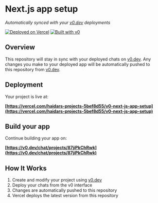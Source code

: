# Next.js app setup

*Automatically synced with your [v0.dev](https://v0.dev) deployments*

[![Deployed on Vercel](https://img.shields.io/badge/Deployed%20on-Vercel-black?style=for-the-badge&logo=vercel)](https://vercel.com/haidars-projects-5bef8d55/v0-next-js-app-setup)
[![Built with v0](https://img.shields.io/badge/Built%20with-v0.dev-black?style=for-the-badge)](https://v0.dev/chat/projects/87jiPkChRwk)

## Overview

This repository will stay in sync with your deployed chats on [v0.dev](https://v0.dev).
Any changes you make to your deployed app will be automatically pushed to this repository from [v0.dev](https://v0.dev).

## Deployment

Your project is live at:

**[https://vercel.com/haidars-projects-5bef8d55/v0-next-js-app-setup](https://vercel.com/haidars-projects-5bef8d55/v0-next-js-app-setup)**

## Build your app

Continue building your app on:

**[https://v0.dev/chat/projects/87jiPkChRwk](https://v0.dev/chat/projects/87jiPkChRwk)**

## How It Works

1. Create and modify your project using [v0.dev](https://v0.dev)
2. Deploy your chats from the v0 interface
3. Changes are automatically pushed to this repository
4. Vercel deploys the latest version from this repository